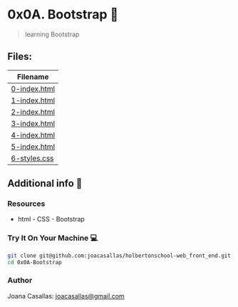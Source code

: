 # 0x0A. Bootstrap :girl:

> learning Bootstrap

## Files:

| Filename |
| ------ |
| [0-index.html](https://github.com/joacasallas/holbertonschool-web_front_end/blob/master/0x0A-Bootstrap/0-index.html)|
| [1-index.html](https://github.com/joacasallas/holbertonschool-web_front_end/blob/master/0x0A-Bootstrap/1-index.html)|
| [2-index.html](https://github.com/joacasallas/holbertonschool-web_front_end/blob/master/0x0A-Bootstrap/2-index.html)|
| [3-index.html](https://github.com/joacasallas/holbertonschool-web_front_end/blob/master/0x0A-Bootstrap/3-index.html)|
| [4-index.html](https://github.com/joacasallas/holbertonschool-web_front_end/blob/master/0x0A-Bootstrap/4-index.html)|
| [5-index.html](https://github.com/joacasallas/holbertonschool-web_front_end/blob/master/0x0A-Bootstrap/5-index.html)|
| [6-styles.css](https://github.com/joacasallas/holbertonschool-web_front_end/blob/master/0x0A-Bootstrap/6-styles.css)|


## Additional info :construction:
### Resources

- html - CSS - Bootstrap

### Try It On Your Machine :computer:
```bash
git clone git@github.com:joacasallas/holbertonschool-web_front_end.git
cd 0x0A-Bootstrap
```

### Author
Joana Casallas: joacasallas@gmail.com
